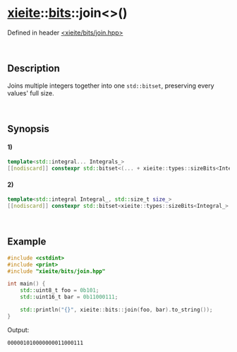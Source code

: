 # [xieite](../../xieite.md)\:\:[bits](../../bits.md)\:\:join\<\>\(\)
Defined in header [<xieite/bits/join.hpp>](../../../include/xieite/bits/join.hpp)

&nbsp;

## Description
Joins multiple integers together into one `std::bitset`, preserving every values' full size.

&nbsp;

## Synopsis
#### 1)
```cpp
template<std::integral... Integrals_>
[[nodiscard]] constexpr std::bitset<(... + xieite::types::sizeBits<Integrals_>)> join(Integrals_... values) noexcept;
```
#### 2)
```cpp
template<std::integral Integral_, std::size_t size_>
[[nodiscard]] constexpr std::bitset<xieite::types::sizeBits<Integral_> * size_> join(const std::array<Integral_, size_>& values) noexcept;
```

&nbsp;

## Example
```cpp
#include <cstdint>
#include <print>
#include "xieite/bits/join.hpp"

int main() {
    std::uint8_t foo = 0b101;
    std::uint16_t bar = 0b11000111;

    std::println("{}", xieite::bits::join(foo, bar).to_string());
}
```
Output:
```
000001010000000011000111
```
